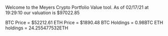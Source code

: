 Welcome to the Meyers Crypto Portfolio Value tool. 
As of 02/17/21 at 19:29:10 our valuation is $97022.85 

BTC Price = $52212.61
 ETH Price = $1890.48
BTC Holdings = 0.98BTC
 ETH holdings = 24.255477532ETH 
